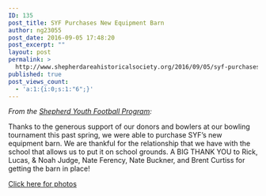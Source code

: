 ```yaml
---
ID: 135
post_title: SYF Purchases New Equipment Barn
author: ng23055
post_date: 2016-09-05 17:48:20
post_excerpt: ""
layout: post
permalink: >
  http://www.shepherdareahistoricalsociety.org/2016/09/05/syf-purchases-new-equipment-barn/
published: true
post_views_count:
  - 'a:1:{i:0;s:1:"6";}'
---
```

<p class="c5"><em>From the <a class="c2" href="https://www.google.com/url?q=https://www.facebook.com/Shepherdyouthfootball/photos/a.1256944597683555.1073741842.287401244637900/1256952601016088/?type%3D3&amp;sa=D&amp;ust=1470959529649000&amp;usg=AFQjCNE-5MMPEUT-r2AAQ3HLTokqs-6fBA">Shepherd Youth Football Program</a>:</em></p>

Thanks to the generous support of our donors and bowlers at our bowling tournament this past spring, we were able to purchase SYF’s new equipment barn. We are thankful for the relationship that we have with the school that allows us to put it on school grounds. A BIG THANK YOU to Rick, Lucas, &amp; Noah Judge, Nate Ferency, Nate Buckner, and Brent Curtiss for getting the barn in place!

<a class="c2" href="https://www.google.com/url?q=https://www.facebook.com/Shepherdyouthfootball/photos/?tab%3Dalbum%26album_id%3D1256944597683555&amp;sa=D&amp;ust=1470959529651000&amp;usg=AFQjCNGobDn6UENlKd_DBFwakojiRU9Hig">Click here for photos</a>